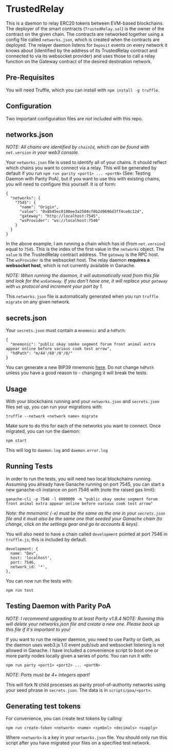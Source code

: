 # TrustedRelay

This is a daemon to relay ERC20 tokens between EVM-based blockchains. The deployer of the smart contracts (`TrustedRelay.sol`) is the owner of the contract on the given chain. The contracts are networked together using a config file called `networks.json`, which is created when the contracts are deployed. The relayer daemon listens for `Deposit` events on every network it knows about (identified by the address of its TrustedRelay contract and connected to via its websocket provider) and uses those to call a relay function on the Gateway contract of the desired destination network.

## Pre-Requisites

You will need Truffle, which you can install with `npm install -g truffle`.

## Configuration

Two important configuration files are *not* included with this repo.

## networks.json

*NOTE: All chains are identified by `chainId`, which can be found with `net.version` in your web3 console.*

Your `networks.json` file is used to identify all of your chains. It should reflect which chains you want to connect
via a relay. This will be generated by default if you run `npm run parity <port1> ... <portN>` (See: Testing Daemon with Parity PoA), but if you want to use this with existing chains, you will need to configure this yourself. It is of form:

```
{
  "networks": {
    "7545": {
      "name": "Origin",
      "value": "0x8b45ec0180ee3a2504cf0b2d9696d3ff4ce0c12d",
      "gateway": "http://localhost:7545",
      "wsProvider": "ws://localhost:7546"
    }
  }
}
```

In the above example, I am running a chain which has id (from `net.version`) equal to `7545`. This is the index of the first value in the `networks` object. The `value` is the TrustedRelay contract address. The `gateway` is the RPC host. The `wsProvider` is the websocket host. The relay daemon **requires a websocket host**, which is not currently available in Ganache.

*NOTE: When running the daemon, it will automatically read from this file and look for the `wsGateway`. If you don't have one, it will replace your `gateway` with `ws` protocol and increment your port by 1.*

This `networks.json` file is automatically generated when you run `truffle migrate` on any given network.

## secrets.json

Your `secrets.json` must contain a `mnemonic` and a `hdPath`:

```
{
  "mnemonic": "public okay smoke segment forum front animal extra appear online before various cook test arrow",
  "hdPath": "m/44'/60'/0'/0/"
}
```

You can generate a new BIP39 mnemonic [here](https://coinomi.com/recovery-phrase-tool.html). Do not change `hdPath` unless you have a good reason to - changing it will break the tests.

## Usage

With your blockchains running and your `networks.json` and `secrets.json` files set up, you can run your migrations with:

```
truffle --network <network name> migrate
```

Make sure to do this for each of the networks you want to connect. Once migrated, you can run the daemon:

```
npm start
```

This will log to `daemon.log` and `daemon.error.log`


## Running Tests

In order to run the tests, you will need two local blockchains running. Assuming you already have Ganache running on port 7545, you can start a new ganache-cli instance on port 7546 with (note the raised gas limit):

```
ganache-cli -p 7546 -l 6000000 -m "public okay smoke segment forum front animal extra appear online before various cook test arrow"
```

*Note: the mnemonic (`-m`) must be the same as the one in your `secrets.json` file and it must also be the same one that seeded your Ganache chain (to change, click on the settings gear and go to accounts & keys).*

You will also need to have a chain called `development` pointed at port 7546 in `truffle.js`; this is included by default.

```
development: {
  name: "Dev",
  host: 'localhost',
  port: 7546,
  network_id: '*',
},
```

You can now run the tests with:

```
npm run test
```

## Testing Daemon with Parity PoA

*NOTE: I recommend upgrading to at least Parity v1.8.4*
*NOTE: Running this will delete your networks.json file and create a new one. Please back up this file if it's important to you!*

If you want to run the relayer daemon, you need to use Parity or Geth, as the daemon uses web3.js 1.0 event pub/sub and websocket listening is not allowed in Ganache. I have included a convenience script to boot one or more parity nodes locally given a series of ports. You can run it with:

```
npm run party <port1> <port2> ... <portN>
```

*NOTE: Ports must be 4+ integers apart!*

This will fork N child processes as parity proof-of-authority networks using your seed phrase in `secrets.json`. The data is in `scripts/poa/<port>`.

## Generating test tokens

For convenience, you can create test tokens by calling:

```
npm run create-token <network> <name> <symbol> <decimals> <supply>
```

Where `<network>` is a key in your `networks.json` file. You should only run this script after you have migrated your files on a specified test network.
